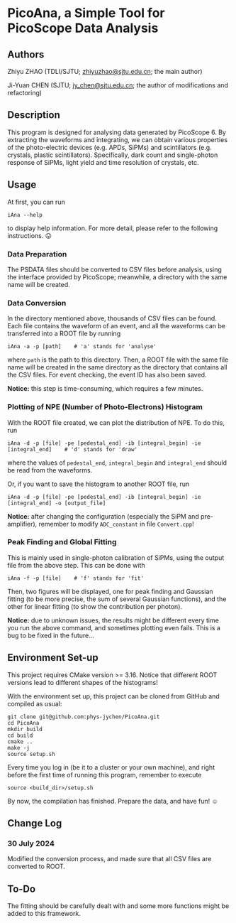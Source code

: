 # PicoAna, a Simple Tool for PicoScope Data Analysis

## Authors
Zhiyu ZHAO (TDLI/SJTU; <zhiyuzhao@sjtu.edu.cn>; the main author)

Ji-Yuan CHEN (SJTU; <jy_chen@sjtu.edu.cn>; the author of modifications and refactoring)

## Description
This program is designed for analysing data generated by PicoScope 6. By extracting the waveforms and integrating, we can obtain various properties of the photo-electric devices (e.g. APDs, SiPMs) and scintillators (e.g. crystals, plastic scintillators). Specifically, dark count and single-photon response of SiPMs, light yield and time resolution of crystals, etc.

## Usage
At first, you can run
```shell
iAna --help
```
to display help information. For more detail, please refer to the following instructions. :stuck_out_tongue:

### Data Preparation
The PSDATA files should be converted to CSV files before analysis, using the interface provided by PicoScope; meanwhile, a directory with the same name will be created.

### Data Conversion
In the directory mentioned above, thousands of CSV files can be found. Each file contains the waveform of an event, and all the waveforms can be transferred into a ROOT file by running
```shell
iAna -a -p [path]    # 'a' stands for 'analyse'
```
where `path` is the path to this directory. Then, a ROOT file with the same file name will be created in the same directory as the directory that contains all the CSV files. For event checking, the event ID has also been saved.

**Notice:** this step is time-consuming, which requires a few minutes.

### Plotting of NPE (Number of Photo-Electrons) Histogram
With the ROOT file created, we can plot the distribution of NPE. To do this, run
```shell
iAna -d -p [file] -pe [pedestal_end] -ib [integral_begin] -ie [integral_end]    # 'd' stands for 'draw'
```
where the values of `pedestal_end`, `integral_begin` and `integral_end` should be read from the waveforms.

Or, if you want to save the histogram to another ROOT file, run
```shell
iAna -d -p [file] -pe [pedestal_end] -ib [integral_begin] -ie [integral_end] -o [output_file]
```

**Notice:** after changing the configuration (especially the SiPM and pre-amplifier), remember to modify `ADC_constant` in file `Convert.cpp`!

### Peak Finding and Global Fitting
This is mainly used in single-photon calibration of SiPMs, using the output file from the above step. This can be done with
```shell
iAna -f -p [file]    # 'f' stands for 'fit'
```
Then, two figures will be displayed, one for peak finding and Gaussian fitting (to be more precise, the sum of several Gaussian functions), and the other for linear fitting (to show the contribution per photon).

**Notice:** due to unknown issues, the results might be different every time you run the above command, and sometimes plotting even fails. This is a bug to be fixed in the future…

## Environment Set-up
This project requires CMake version >= 3.16. Notice that different ROOT versions lead to different shapes of the histograms!

With the environment set up, this project can be cloned from GitHub and compiled as usual:
```shell
git clone git@github.com:phys-jychen/PicoAna.git
cd PicoAna
mkdir build
cd build
cmake ..
make -j
source setup.sh
```

Every time you log in (be it to a cluster or your own machine), and right before the first time of running this program, remember to execute
```shell
source <build_dir>/setup.sh
```

By now, the compilation has finished. Prepare the data, and have fun! :relaxed:

## Change Log

### 30 July 2024

Modified the conversion process, and made sure that all CSV files are converted to ROOT.

## To-Do
The fitting should be carefully dealt with and some more functions might be added to this framework.